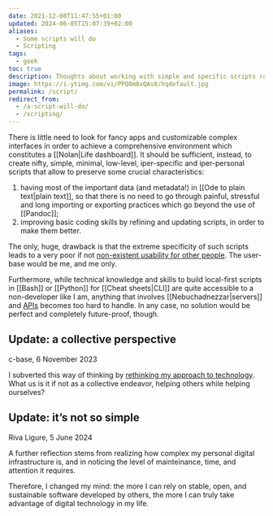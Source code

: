 ```yaml
---
date: 2021-12-08T11:47:55+01:00
updated: 2024-06-05T15:07:39+02:00
aliases:
  - Some scripts will do
  - Scripting
tags:
  - geek
toc: true
description: Thoughts about working with simple and specific scripts rather than dealing with complex and potentially bloated software.
image: https://i.ytimg.com/vi/PPQ8m8xQAs8/hqdefault.jpg
permalink: /script/
redirect_from:
  - /a-script-will-do/
  - /scripting/
---
```

There is little need to look for fancy apps and customizable complex interfaces in order to achieve a comprehensive environment which constitutes a [[Nolan|Life dashboard]]. It should be sufficient, instead, to create nifty, simple, minimal, low-level, iper-specific and iper-personal scripts that allow to preserve some crucial characteristics:
1. having most of the important data (and metadata!) in [[Ode to plain text|plain text]], so that there is no need to go through painful, stressful and long importing or exporting practices which go beyond the use of [[Pandoc]];
2. improving basic coding skills by refining and updating scripts, in order to make them better.

The only, huge, drawback is that the extreme specificity of such scripts leads to a very poor if not <u>non-existent usability for other people</u>. The user-base would be me, and me only.

Furthermore, while technical knowledge and skills to build local-first scripts in [[Bash]] or [[Python]] for [[Cheat sheets|CLI]] are quite accessible to a non-developer like I am, anything that involves [[Nebuchadnezzar|servers]] and [APIs](https://en.wikipedia.org/wiki/API 'API on Wikipedia') becomes too hard to handle. In any case, no solution would be perfect and completely future-proof, though.

## Update: a collective perspective

<p class='date'>c-base, <time datetime='2023-11-06T19:42:00+01:00'>6 November 2023</time></p>

I subverted this way of thinking by [rethinking my approach to technology](/v2/ 'Rethinking my space'). What us is it if not as a collective endeavor, helping others while helping ourselves?

## Update: it’s not so simple

<p class='date'>Riva Ligure, <time datetime='2024-06-05T15:07:39+02:00'>5 June 2024</time></p>

A further reflection stems from realizing how complex my personal digital infrastructure is, and in noticing the level of mainteinance, time, and attention it requires.

Therefore, I changed my mind: the more I can rely on stable, open, and sustainable software developed by others, the more I can truly take advantage of digital technology in my life.
